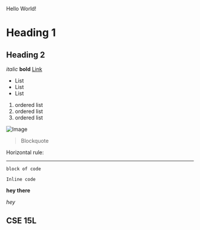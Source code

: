 Hello World!

# Heading 1

## Heading 2

*italic* **bold** [Link](https://commonmark.org/help/)

* List
* List
* List

1. ordered list
2. ordered list
3. ordered list

![Image](https://www.google.com/url?sa=i&url=https%3A%2F%2Fwww.pexels.com%2Fsearch%2Fbeautiful%2F&psig=AOvVaw27OQ268vMYfxCBtFrSbVVw&ust=1649528143496000&source=images&cd=vfe&ved=0CAoQjRxqFwoTCICei66JhfcCFQAAAAAdAAAAABAD)

> Blockquote

Horizontal rule:

---

```
block of code

```
`Inline code`

**hey there**

_hey_

## CSE 15L